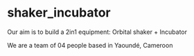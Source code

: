 # shaker_incubator
Our aim is to build a 2in1 equipment: Orbital shaker + Incubator

We are a team of 04 people based in Yaoundé, Cameroon
